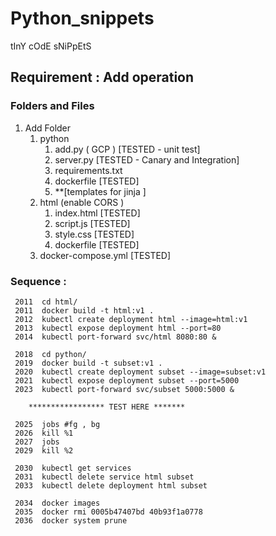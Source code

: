 # Python_snippets
tInY cOdE sNiPpEtS

## Requirement : Add operation
### Folders and Files
 1. Add Folder
	 1. python
		 1. add.py ( GCP ) [TESTED - unit test]
		 2. server.py	[TESTED - Canary and Integration]
		 3. requirements.txt
		 4. dockerfile	[TESTED]
		 5. **[templates for jinja ]
	 2. html (enable CORS )
		 1. index.html [TESTED]
		 2. script.js [TESTED]
		 3. style.css [TESTED]
		 4. dockerfile [TESTED]
	 3. docker-compose.yml [TESTED]

### Sequence :

	 2011  cd html/
	 2011  docker build -t html:v1 .
	 2012  kubectl create deployment html --image=html:v1
	 2013  kubectl expose deployment html --port=80
	 2014  kubectl port-forward svc/html 8080:80 &

	 2018  cd python/
	 2019  docker build -t subset:v1 .
	 2020  kubectl create deployment subset --image=subset:v1
	 2021  kubectl expose deployment subset --port=5000
	 2023  kubectl port-forward svc/subset 5000:5000 &

  		***************** TEST HERE *******
	
	 2025  jobs #fg , bg
	 2026  kill %1
	 2027  jobs
	 2029  kill %2
  
	 2030  kubectl get services
	 2031  kubectl delete service html subset
	 2033  kubectl delete deployment html subset
  
	 2034  docker images
	 2035  docker rmi 0005b47407bd 40b93f1a0778
	 2036  docker system prune


